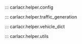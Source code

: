 
::: carlacr.helper.config

::: carlacr.helper.traffic_generation

::: carlacr.helper.vehicle_dict

::: carlacr.helper.utils